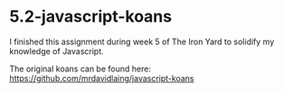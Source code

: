 # 5.2-javascript-koans

I finished this assignment during week 5 of The Iron Yard to solidify my knowledge of Javascript.


The original koans can be found here: https://github.com/mrdavidlaing/javascript-koans
